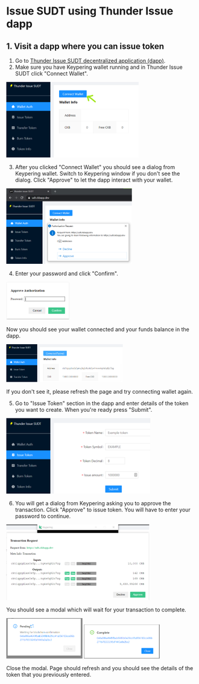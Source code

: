 # Issue SUDT using Thunder Issue dapp

## 1. Visit a dapp where you can issue token

1. Go to [Thunder Issue SUDT decentralized application (dapp)](https://udt.ckbapp.dev/).
2. Make sure you have Keypering wallet running and in Thunder Issue SUDT click "Connect Wallet".

<img src="../images/thunder-connect.png" height="200" />

3. After you clicked "Connect Wallet" you should see a dialog from Keypering wallet. Switch to Keypering window if you don't see the dialog. Click "Approve" to let the dapp interact with your wallet.

<img src="../images/keypering-connect-dapp.png" height="200" />

4. Enter your password and click "Confirm".

<img src="../images/keypering-approve-password.png" height="100" />

Now you should see your wallet connected and your funds balance in the dapp.

<img src="../images/thunder-connected.png" height="100" />

If you don't see it, please refresh the page and try connecting wallet again.

5. Go to "Issue Token" section in the dapp and enter details of the token you want to create. When you're ready press "Submit".

<img src="../images/thunder-issue-token.png" height="200" />

6. You will get a dialog from Keypering asking you to approve the transaction. Click "Approve" to issue token. You will have to enter your password to continue.

<img src="../images/thunder-issue-approve.png" height="200" />

You should see a modal which will wait for your transaction to complete.

<img src="../images/thunder-modal-pending.png" width="40%" />

<img src="../images/thunder-modal-complete.png" width="40%" />

Close the modal. Page should refresh and you should see the details of the token that you previously entered.